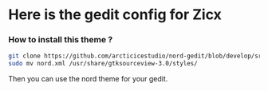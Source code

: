 # Here is the gedit config for Zicx
### How to install this theme ?
```bash
git clone https://github.com/arcticicestudio/nord-gedit/blob/develop/src/xml/nord.xml .
sudo mv nord.xml /usr/share/gtksourceview-3.0/styles/

```
Then you can use the nord theme for your gedit.
